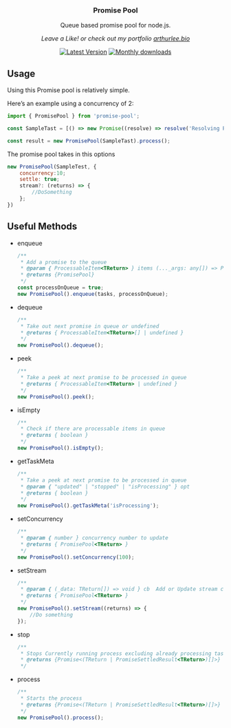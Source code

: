 <div align="center">
  <p>
    <h3>Promise Pool</h3>
  </p>
  <p>
    Queue based promise pool for node.js.
  </p>
  <p>
    <em>Leave a Like! or check out my portfolio <a href="https://arthurlee.bio">arthurlee.bio</a></em>
  </p>
  <p>
    <a href="https://www.npmjs.com/package/@arthur.lee945/promise-pool"><img src="https://img.shields.io/npm/v/@arthur.lee945/promise-pool.svg" alt="Latest Version"></a>
    <a href="https://www.npmjs.com/package/@arthur.lee945/promise-pool"><img src="https://img.shields.io/npm/dm/@arthur.lee945/promise-pool.svg" alt="Monthly downloads"></a>
  </p>
</div>

## Usage

Using this Promise pool is relatively simple.

Here’s an example using a concurrency of 2:

```js
import { PromisePool } from 'promise-pool';

const SampleTast = [() => new Promise((resolve) => resolve('Resolving Promise'))];

const result = new PromisePool(SampleTast).process();
```

The promise pool takes in this options

```js
new PromisePool(SampleTest, {
    concurrency:10;
    settle: true;
    stream?: (returns) => {
        //DoSomething
    };
})
```

## Useful Methods

-   enqueue
    ```js
    /**
     * Add a promise to the queue
     * @param { ProcessableItem<TReturn> } items (..._args: any[]) => Promise<TReturn>
     * @returns {PromisePool}
     */
    const processOnQueue = true;
    new PromisePool().enqueue(tasks, processOnQueue);
    ```
-   dequeue
    ```js
    /**
     * Take out next promise in queue or undefined
     * @returns { ProcessableItem<TReturn>[] | undefined }
     */
    new PromisePool().dequeue();
    ```
-   peek
    ```js
    /**
     * Take a peek at next promise to be processed in queue
     * @returns { ProcessableItem<TReturn> | undefined }
     */
    new PromisePool().peek();
    ```
-   isEmpty
    ```js
    /**
     * Check if there are processable items in queue
     * @returns { boolean }
     */
    new PromisePool().isEmpty();
    ```
-   getTaskMeta
    ```js
    /**
     * Take a peek at next promise to be processed in queue
     * @param { "updated" | "stopped" | "isProcessing" } opt
     * @returns { boolean }
     */
    new PromisePool().getTaskMeta('isProcessing');
    ```
-   setConcurrency
    ```js
    /**
     * @param { number } concurrency number to update
     * @returns { PromisePool<TReturn> }
     */
    new PromisePool().setConcurrency(100);
    ```
-   setStream
    ```js
    /**
     * @param { (_data: TReturn[]) => void } cb  Add or Update stream callback function
     * @returns { PromisePool<TReturn> }
     */
    new PromisePool().setStream((returns) => {
        //Do something
    });
    ```
-   stop
    ```js
    /**
     * Stops Currently running process excluding already processing task set
     * @returns {Promise<(TReturn | PromiseSettledResult<TReturn>)[]>}
     */
    ```
-   process

    ```js
    /**
     * Starts the process
     * @returns {Promise<(TReturn | PromiseSettledResult<TReturn>)[]>}
     */
    new PromisePool().process();
    ```
